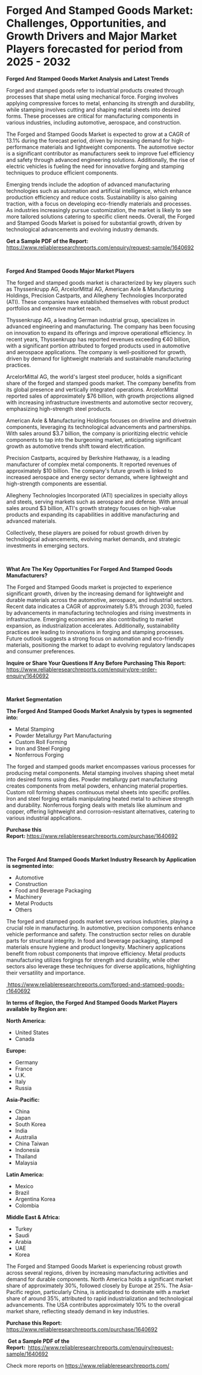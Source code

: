 <p><h1>Forged And Stamped Goods Market: Challenges, Opportunities, and Growth Drivers and Major Market Players forecasted for period from 2025 - 2032</h1></p><p><strong>Forged And Stamped Goods Market Analysis and Latest Trends</strong></p>
<p><p>Forged and stamped goods refer to industrial products created through processes that shape metal using mechanical force. Forging involves applying compressive forces to metal, enhancing its strength and durability, while stamping involves cutting and shaping metal sheets into desired forms. These processes are critical for manufacturing components in various industries, including automotive, aerospace, and construction.</p><p>The Forged and Stamped Goods Market is expected to grow at a CAGR of 13.1% during the forecast period, driven by increasing demand for high-performance materials and lightweight components. The automotive sector is a significant contributor as manufacturers seek to improve fuel efficiency and safety through advanced engineering solutions. Additionally, the rise of electric vehicles is fueling the need for innovative forging and stamping techniques to produce efficient components.</p><p>Emerging trends include the adoption of advanced manufacturing technologies such as automation and artificial intelligence, which enhance production efficiency and reduce costs. Sustainability is also gaining traction, with a focus on developing eco-friendly materials and processes. As industries increasingly pursue customization, the market is likely to see more tailored solutions catering to specific client needs. Overall, the Forged and Stamped Goods Market is poised for substantial growth, driven by technological advancements and evolving industry demands.</p></p>
<p><strong>Get a Sample PDF of the Report:&nbsp;</strong> <a href="https://www.reliableresearchreports.com/enquiry/request-sample/1640692?utm_campaign=2283&utm_medium=2&utm_source=Github&utm_content=ia&utm_term=23032025&utm_id=forged-and-stamped-goods">https://www.reliableresearchreports.com/enquiry/request-sample/1640692</a></p>
<p>&nbsp;</p>
<p><strong>Forged And Stamped Goods Major Market Players</strong></p>
<p><p>The forged and stamped goods market is characterized by key players such as Thyssenkrupp AG, ArcelorMittal AG, American Axle & Manufacturing Holdings, Precision Castparts, and Allegheny Technologies Incorporated (ATI). These companies have established themselves with robust product portfolios and extensive market reach.</p><p>Thyssenkrupp AG, a leading German industrial group, specializes in advanced engineering and manufacturing. The company has been focusing on innovation to expand its offerings and improve operational efficiency. In recent years, Thyssenkrupp has reported revenues exceeding €40 billion, with a significant portion attributed to forged products used in automotive and aerospace applications. The company is well-positioned for growth, driven by demand for lightweight materials and sustainable manufacturing practices.</p><p>ArcelorMittal AG, the world's largest steel producer, holds a significant share of the forged and stamped goods market. The company benefits from its global presence and vertically integrated operations. ArcelorMittal reported sales of approximately $76 billion, with growth projections aligned with increasing infrastructure investments and automotive sector recovery, emphasizing high-strength steel products.</p><p>American Axle & Manufacturing Holdings focuses on driveline and drivetrain components, leveraging its technological advancements and partnerships. With sales around $3.7 billion, the company is prioritizing electric vehicle components to tap into the burgeoning market, anticipating significant growth as automotive trends shift toward electrification.</p><p>Precision Castparts, acquired by Berkshire Hathaway, is a leading manufacturer of complex metal components. It reported revenues of approximately $10 billion. The company's future growth is linked to increased aerospace and energy sector demands, where lightweight and high-strength components are essential.</p><p>Allegheny Technologies Incorporated (ATI) specializes in specialty alloys and steels, serving markets such as aerospace and defense. With annual sales around $3 billion, ATI's growth strategy focuses on high-value products and expanding its capabilities in additive manufacturing and advanced materials. </p><p>Collectively, these players are poised for robust growth driven by technological advancements, evolving market demands, and strategic investments in emerging sectors.</p></p>
<p>&nbsp;</p>
<p><strong>What Are The Key Opportunities For Forged And Stamped Goods Manufacturers?</strong></p>
<p><p>The Forged and Stamped Goods market is projected to experience significant growth, driven by the increasing demand for lightweight and durable materials across the automotive, aerospace, and industrial sectors. Recent data indicates a CAGR of approximately 5.8% through 2030, fueled by advancements in manufacturing technologies and rising investments in infrastructure. Emerging economies are also contributing to market expansion, as industrialization accelerates. Additionally, sustainability practices are leading to innovations in forging and stamping processes. Future outlook suggests a strong focus on automation and eco-friendly materials, positioning the market to adapt to evolving regulatory landscapes and consumer preferences.</p></p>
<p><strong>Inquire or Share Your Questions If Any Before Purchasing This Report:</strong> <a href="https://www.reliableresearchreports.com/enquiry/pre-order-enquiry/1640692?utm_campaign=2283&utm_medium=2&utm_source=Github&utm_content=ia&utm_term=23032025&utm_id=forged-and-stamped-goods">https://www.reliableresearchreports.com/enquiry/pre-order-enquiry/1640692</a></p>
<p>&nbsp;</p>
<p><strong>Market Segmentation</strong></p>
<p><strong>The Forged And Stamped Goods Market Analysis by types is segmented into:</strong></p>
<p><ul><li>Metal Stamping</li><li>Powder Metallurgy Part Manufacturing</li><li>Custom Roll Forming</li><li>Iron and Steel Forging</li><li>Nonferrous Forging</li></ul></p>
<p><p>The forged and stamped goods market encompasses various processes for producing metal components. Metal stamping involves shaping sheet metal into desired forms using dies. Powder metallurgy part manufacturing creates components from metal powders, enhancing material properties. Custom roll forming shapes continuous metal sheets into specific profiles. Iron and steel forging entails manipulating heated metal to achieve strength and durability. Nonferrous forging deals with metals like aluminum and copper, offering lightweight and corrosion-resistant alternatives, catering to various industrial applications.</p></p>
<p><strong>Purchase this Report:&nbsp;</strong><a href="https://www.reliableresearchreports.com/purchase/1640692?utm_campaign=2283&utm_medium=2&utm_source=Github&utm_content=ia&utm_term=23032025&utm_id=forged-and-stamped-goods">https://www.reliableresearchreports.com/purchase/1640692</a></p>
<p>&nbsp;</p>
<p><strong>The Forged And Stamped Goods Market Industry Research by Application is segmented into:</strong></p>
<p><ul><li>Automotive</li><li>Construction</li><li>Food and Beverage Packaging</li><li>Machinery</li><li>Metal Products</li><li>Others</li></ul></p>
<p><p>The forged and stamped goods market serves various industries, playing a crucial role in manufacturing. In automotive, precision components enhance vehicle performance and safety. The construction sector relies on durable parts for structural integrity. In food and beverage packaging, stamped materials ensure hygiene and product longevity. Machinery applications benefit from robust components that improve efficiency. Metal products manufacturing utilizes forgings for strength and durability, while other sectors also leverage these techniques for diverse applications, highlighting their versatility and importance.</p></p>
<p><a href="https://www.reliableresearchreports.com/forged-and-stamped-goods-r1640692?utm_campaign=2283&utm_medium=2&utm_source=Github&utm_content=ia&utm_term=23032025&utm_id=forged-and-stamped-goods">&nbsp;https://www.reliableresearchreports.com/forged-and-stamped-goods-r1640692</a></p>
<p><strong>In terms of Region, the Forged And Stamped Goods Market Players available by Region are:</strong></p>
<p>
    <p> <strong> North America: </strong>
        <ul>
            <li>United States</li>
            <li>Canada</li>
        </ul>
        </p> 
    <p> <strong> Europe: </strong>
        <ul>
            <li>Germany</li>
            <li>France</li>
            <li>U.K.</li>
            <li>Italy</li>
            <li>Russia</li>
        </ul>
        </p> 
    <p> <strong> Asia-Pacific: </strong>
        <ul>
            <li>China</li>
            <li>Japan</li>
            <li>South Korea</li>
            <li>India</li>
            <li>Australia</li>
            <li>China Taiwan</li>
            <li>Indonesia</li>
            <li>Thailand</li>
            <li>Malaysia</li>
        </ul>
        </p> 
    <p> <strong> Latin America: </strong>
        <ul>
            <li>Mexico</li>
            <li>Brazil</li>
            <li>Argentina Korea</li>
            <li>Colombia</li>
        </ul>
        </p> 
    <p> <strong> Middle East & Africa: </strong>
        <ul>
            <li>Turkey</li>
            <li>Saudi</li>
            <li>Arabia</li>
            <li>UAE</li>
            <li>Korea</li>
        </ul>
    </p>
    </p>
<p><p>The Forged and Stamped Goods Market is experiencing robust growth across several regions, driven by increasing manufacturing activities and demand for durable components. North America holds a significant market share of approximately 30%, followed closely by Europe at 25%. The Asia-Pacific region, particularly China, is anticipated to dominate with a market share of around 35%, attributed to rapid industrialization and technological advancements. The USA contributes approximately 10% to the overall market share, reflecting steady demand in key industries.</p></p>
<p><strong>Purchase this Report: </strong><a href="https://www.reliableresearchreports.com/purchase/1640692?utm_campaign=2283&utm_medium=2&utm_source=Github&utm_content=ia&utm_term=23032025&utm_id=forged-and-stamped-goods">https://www.reliableresearchreports.com/purchase/1640692</a></p>
<p>&nbsp;<strong>Get a Sample PDF of the Report:&nbsp;&nbsp;</strong><a href="https://www.reliableresearchreports.com/enquiry/request-sample/1640692?utm_campaign=2283&utm_medium=2&utm_source=Github&utm_content=ia&utm_term=23032025&utm_id=forged-and-stamped-goods">https://www.reliableresearchreports.com/enquiry/request-sample/1640692</a></p>
<p><strong></strong></p>
<p>Check more reports on <a href="https://www.reliableresearchreports.com/?utm_campaign=2283&utm_medium=2&utm_source=Github&utm_content=ia&utm_term=23032025&utm_id=forged-and-stamped-goods">https://www.reliableresearchreports.com/</a></p>